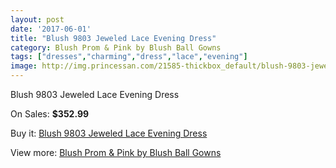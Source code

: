 ```yaml
---
layout: post
date: '2017-06-01'
title: "Blush 9803 Jeweled Lace Evening Dress"
category: Blush Prom & Pink by Blush Ball Gowns
tags: ["dresses","charming","dress","lace","evening"]
image: http://img.princessan.com/21585-thickbox_default/blush-9803-jeweled-lace-evening-dress.jpg
---
```

Blush 9803 Jeweled Lace Evening Dress

On Sales: **$352.99**
<a href="https://www.princessan.com/en/9782-blush-9803-jeweled-lace-evening-dress.html"><amp-img layout="responsive" width="600" height="600" src="//img.princessan.com/21585-thickbox_default/blush-9803-jeweled-lace-evening-dress.jpg" alt="Blush 9803 Jeweled Lace Evening Dress 0" /></a>

Buy it: [Blush 9803 Jeweled Lace Evening Dress](https://www.princessan.com/en/9782-blush-9803-jeweled-lace-evening-dress.html "Blush 9803 Jeweled Lace Evening Dress")

View more: [Blush Prom & Pink by Blush Ball Gowns](https://www.princessan.com/en/78- "Blush Prom & Pink by Blush Ball Gowns")